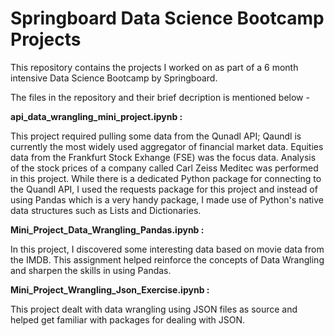 # Springboard Data Science Bootcamp Projects
This repository contains the projects I worked on as part of a 6 month intensive Data Science Bootcamp by Springboard.


The files in the repository and their brief decription is mentioned below - 

**api_data_wrangling_mini_project.ipynb :**

This project required pulling some data from the Qunadl API; Qaundl is currently the most widely used aggregator of financial market data. Equities data from the Frankfurt Stock Exhange (FSE) was the focus data. Analysis of the stock prices of a company called Carl Zeiss Meditec was performed in this project.
While there is a dedicated Python package for connecting to the Quandl API, I used the requests package for this project and instead of using Pandas which is a very handy package, I made use of Python's native data structures such as Lists and Dictionaries.

**Mini_Project_Data_Wrangling_Pandas.ipynb :**

In this project, I discovered some interesting data based on movie data from the IMDB.
This assignment helped reinforce the concepts of Data Wrangling and sharpen the skills in using Pandas. 

**Mini_Project_Wrangling_Json_Exercise.ipynb :**

This project dealt with data wrangling using JSON files as source and helped get familiar with packages for dealing with JSON.
    
